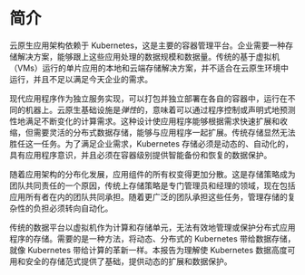 # 简介

云原生应用架构依赖于 Kubernetes，这是主要的容器管理平台。企业需要一种存储解决方案，能够跟上这些应用处理的数据规模和数据量。传统的基于虚拟机（VMs）运行的单片应用的本地和云端存储解决方案，并不适合在云原生环境中运行，并且不足以满足今天企业的需求。

现代应用程序作为独立服务实现，可以打包并独立部署在各自的容器中，运行在不同的机器上。云原生基础设施是*弹性*的，意味着可以通过程序控制或声明式地预测性地满足不断变化的计算需求。这种设计使应用程序能够根据需求快速扩展和收缩，但需要灵活的分布式数据存储，能够与应用程序一起扩展。传统存储显然无法胜任这一任务。为了满足企业需求，Kubernetes 存储必须是动态的、自动化的，具有应用程序意识，并且必须在容器级别提供智能备份和恢复的数据保护。

随着应用架构的分布化发展，应用组件的所有权变得更加分散。这是存储策略成为团队共同责任的一个原因，传统上存储策略是专门管理员和经理的领域，现在包括应用所有者在内的团队共同承担。随着更广泛的团队承担这些任务，管理存储的复杂性的负担必须转向自动化。

传统的数据平台以虚拟机作为计算和存储单元，无法有效地管理或保护分布式应用程序的存储。需要的是一种方法，将动态、分布式的 Kubernetes 带给数据存储，就像 Kubernetes 带给计算的革新一样。本报告为理解使 Kubernetes 数据高度可用和安全的存储范式提供了基础，提供动态的扩展和数据保护。
